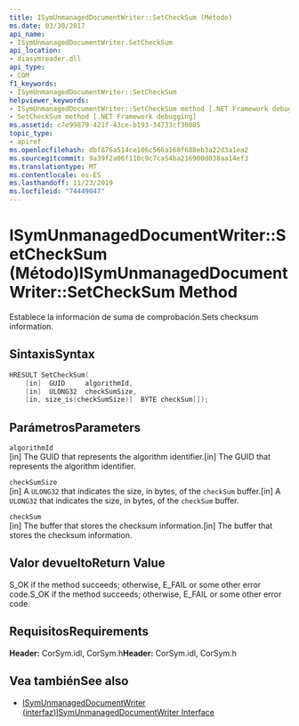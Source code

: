 ```yaml
---
title: ISymUnmanagedDocumentWriter::SetCheckSum (Método)
ms.date: 03/30/2017
api_name:
- ISymUnmanagedDocumentWriter.SetCheckSum
api_location:
- diasymreader.dll
api_type:
- COM
f1_keywords:
- ISymUnmanagedDocumentWriter::SetCheckSum
helpviewer_keywords:
- ISymUnmanagedDocumentWriter::SetCheckSum method [.NET Framework debugging]
- SetCheckSum method [.NET Framework debugging]
ms.assetid: c7e99879-421f-43ce-b193-34733cf30085
topic_type:
- apiref
ms.openlocfilehash: dbf876a514ce106c566a168f688eb3a22d3a1ea2
ms.sourcegitcommit: 9a39f2a06f110c9c7ca54ba216900d038aa14ef3
ms.translationtype: MT
ms.contentlocale: es-ES
ms.lasthandoff: 11/23/2019
ms.locfileid: "74449047"
---
```

# <a name="isymunmanageddocumentwritersetchecksum-method"></a><span data-ttu-id="ca68e-102">ISymUnmanagedDocumentWriter::SetCheckSum (Método)</span><span class="sxs-lookup"><span data-stu-id="ca68e-102">ISymUnmanagedDocumentWriter::SetCheckSum Method</span></span>
<span data-ttu-id="ca68e-103">Establece la información de suma de comprobación.</span><span class="sxs-lookup"><span data-stu-id="ca68e-103">Sets checksum information.</span></span>  
  
## <a name="syntax"></a><span data-ttu-id="ca68e-104">Sintaxis</span><span class="sxs-lookup"><span data-stu-id="ca68e-104">Syntax</span></span>  
  
```cpp  
HRESULT SetCheckSum(  
    [in]  GUID     algorithmId,  
    [in]  ULONG32  checkSumSize,  
    [in, size_is(checkSumSize)]  BYTE checkSum[]);  
```  
  
## <a name="parameters"></a><span data-ttu-id="ca68e-105">Parámetros</span><span class="sxs-lookup"><span data-stu-id="ca68e-105">Parameters</span></span>  
 `algorithmId`  
 <span data-ttu-id="ca68e-106">[in] The GUID that represents the algorithm identifier.</span><span class="sxs-lookup"><span data-stu-id="ca68e-106">[in] The GUID that represents the algorithm identifier.</span></span>  
  
 `checkSumSize`  
 <span data-ttu-id="ca68e-107">[in] A `ULONG32` that indicates the size, in bytes, of the `checkSum` buffer.</span><span class="sxs-lookup"><span data-stu-id="ca68e-107">[in] A `ULONG32` that indicates the size, in bytes, of the `checkSum` buffer.</span></span>  
  
 `checkSum`  
 <span data-ttu-id="ca68e-108">[in] The buffer that stores the checksum information.</span><span class="sxs-lookup"><span data-stu-id="ca68e-108">[in] The buffer that stores the checksum information.</span></span>  
  
## <a name="return-value"></a><span data-ttu-id="ca68e-109">Valor devuelto</span><span class="sxs-lookup"><span data-stu-id="ca68e-109">Return Value</span></span>  
 <span data-ttu-id="ca68e-110">S_OK if the method succeeds; otherwise, E_FAIL or some other error code.</span><span class="sxs-lookup"><span data-stu-id="ca68e-110">S_OK if the method succeeds; otherwise, E_FAIL or some other error code.</span></span>  
  
## <a name="requirements"></a><span data-ttu-id="ca68e-111">Requisitos</span><span class="sxs-lookup"><span data-stu-id="ca68e-111">Requirements</span></span>  
 <span data-ttu-id="ca68e-112">**Header:** CorSym.idl, CorSym.h</span><span class="sxs-lookup"><span data-stu-id="ca68e-112">**Header:** CorSym.idl, CorSym.h</span></span>  
  
## <a name="see-also"></a><span data-ttu-id="ca68e-113">Vea también</span><span class="sxs-lookup"><span data-stu-id="ca68e-113">See also</span></span>

- [<span data-ttu-id="ca68e-114">ISymUnmanagedDocumentWriter (interfaz)</span><span class="sxs-lookup"><span data-stu-id="ca68e-114">ISymUnmanagedDocumentWriter Interface</span></span>](../../../../docs/framework/unmanaged-api/diagnostics/isymunmanageddocumentwriter-interface.md)
